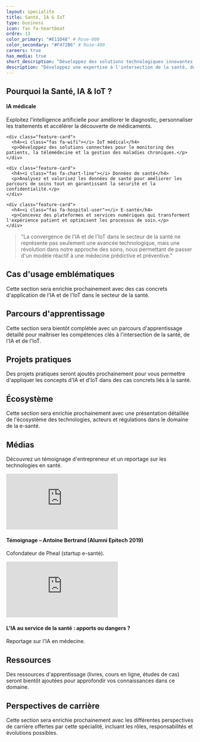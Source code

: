```yaml
---
layout: specialite
title: Santé, IA & IoT
type: business
icon: fas fa-heartbeat
ordre: 13
color_primary: "#E11D48" # Rose-600
color_secondary: "#F472B6" # Rose-400
careers: true
has_media: true
short_description: "Développez des solutions technologiques innovantes à l'intersection de la santé, de l'intelligence artificielle et des objets connectés."
description: "Développez une expertise à l'intersection de la santé, de l'IA et de l'IoT pour concevoir des solutions innovantes qui révolutionnent les parcours de soins, améliorent l'efficacité des systèmes de santé et permettent une médecine plus personnalisée et proactive."
---
```


<section id="overview">
  <h2><i class="fas fa-lightbulb"></i> Pourquoi la Santé, IA & IoT ?</h2>
  
  <div class="card-grid">
    <div class="feature-card">
      <h4><i class="fas fa-robot"></i> IA médicale</h4>
      <p>Exploitez l'intelligence artificielle pour améliorer le diagnostic, personnaliser les traitements et accélérer la découverte de médicaments.</p>
    </div>
    
    <div class="feature-card">
      <h4><i class="fas fa-wifi"></i> IoT médical</h4>
      <p>Développez des solutions connectées pour le monitoring des patients, la télémédecine et la gestion des maladies chroniques.</p>
    </div>
    
    <div class="feature-card">
      <h4><i class="fas fa-chart-line"></i> Données de santé</h4>
      <p>Analysez et valorisez les données de santé pour améliorer les parcours de soins tout en garantissant la sécurité et la confidentialité.</p>
    </div>
    
    <div class="feature-card">
      <h4><i class="fas fa-hospital-user"></i> E-santé</h4>
      <p>Concevez des plateformes et services numériques qui transforment l'expérience patient et optimisent les processus de soin.</p>
    </div>
  </div>
  
  <blockquote class="mt-4">
    <p>"La convergence de l'IA et de l'IoT dans le secteur de la santé ne représente pas seulement une avancée technologique, mais une révolution dans notre approche des soins, nous permettant de passer d'un modèle réactif à une médecine prédictive et préventive."</p>
  </blockquote>
</section>

<section id="cases">
  <h2><i class="fas fa-briefcase"></i> Cas d'usage emblématiques</h2>
  
  <p>Cette section sera enrichie prochainement avec des cas concrets d'application de l'IA et de l'IoT dans le secteur de la santé.</p>
</section>

<section id="roadmap">
  <h2><i class="fas fa-map"></i> Parcours d'apprentissage</h2>
  
  <p>Cette section sera bientôt complétée avec un parcours d'apprentissage détaillé pour maîtriser les compétences clés à l'intersection de la santé, de l'IA et de l'IoT.</p>
</section>

<section id="hands-on">
  <h2><i class="fas fa-laptop-code"></i> Projets pratiques</h2>
  
  <p>Des projets pratiques seront ajoutés prochainement pour vous permettre d'appliquer les concepts d'IA et d'IoT dans des cas concrets liés à la santé.</p>
</section>

<section id="ecosystem">
  <h2><i class="fas fa-network-wired"></i> Écosystème</h2>
  
  <p>Cette section sera enrichie prochainement avec une présentation détaillée de l'écosystème des technologies, acteurs et régulations dans le domaine de la e-santé.</p>
</section>

<!-- ========== MEDIAS ========== -->
<section id="media">
  <h2><i class="fas fa-play-circle"></i> Médias</h2>
  <p>Découvrez un témoignage d'entrepreneur et un reportage sur les technologies en santé.</p>
  <div class="card-grid">
    <div class="feature-card media-card">
      <div class="video-embed-container">
        <iframe src="https://www.youtube.com/embed/dIEqOpjdecc" title="Témoignage – Antoine Bertrand (Alumni Epitech 2019), cofondateur de Pheal (startup e-santé)" frameborder="0" allow="accelerometer; autoplay; clipboard-write; encrypted-media; gyroscope; picture-in-picture; web-share" allowfullscreen></iframe>
      </div>
      <h4 class="video-title">Témoignage – Antoine Bertrand (Alumni Epitech 2019)</h4>
      <p class="video-description">Cofondateur de Pheal (startup e-santé).</p>
    </div>
    <div class="feature-card media-card">
      <div class="video-embed-container">
        <iframe src="https://www.youtube.com/embed/ud4yALS0wPk" title="L'IA au service de la santé : apports ou dangers ? – Reportage sur l'IA en médecine" frameborder="0" allow="accelerometer; autoplay; clipboard-write; encrypted-media; gyroscope; picture-in-picture; web-share" allowfullscreen></iframe>
      </div>
      <h4 class="video-title">L'IA au service de la santé : apports ou dangers ?</h4>
      <p class="video-description">Reportage sur l'IA en médecine.</p>
    </div>
  </div>
</section>

<!-- ========== RESSOURCES ========= -->
<section id="resources">
  <h2><i class="fas fa-book"></i> Ressources</h2>
  
  <p>Des ressources d'apprentissage (livres, cours en ligne, études de cas) seront bientôt ajoutées pour approfondir vos connaissances dans ce domaine.</p>
</section>

<section id="career">
  <h2><i class="fas fa-briefcase"></i> Perspectives de carrière</h2>
  
  <p>Cette section sera enrichie prochainement avec les différentes perspectives de carrière offertes par cette spécialité, incluant les rôles, responsabilités et évolutions possibles.</p>
</section> 